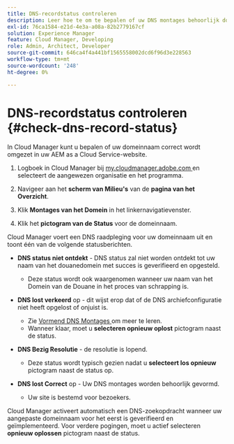 ```yaml
---
title: DNS-recordstatus controleren
description: Leer hoe te om te bepalen of uw DNS montages behoorlijk door Cloud Manager te gebruiken oplossen.
exl-id: 76ca1584-e21d-4e3a-a08a-82b2779167cf
solution: Experience Manager
feature: Cloud Manager, Developing
role: Admin, Architect, Developer
source-git-commit: 646ca4f4a441bf1565558002dcd6f96d3e228563
workflow-type: tm+mt
source-wordcount: '248'
ht-degree: 0%

---
```


# DNS-recordstatus controleren {#check-dns-record-status}

In Cloud Manager kunt u bepalen of uw domeinnaam correct wordt omgezet in uw AEM as a Cloud Service-website.

1. Logboek in Cloud Manager bij [ my.cloudmanager.adobe.com ](https://my.cloudmanager.adobe.com/) en selecteert de aangewezen organisatie en het programma.

1. Navigeer aan het **scherm van Milieu&#39;s** van de **pagina van het Overzicht**.

1. Klik **Montages van het Domein** in het linkernavigatievenster.

1. Klik het **pictogram van de Status** voor de domeinnaam.

Cloud Manager voert een DNS raadpleging voor uw domeinnaam uit en toont één van de volgende statusberichten.

* **DNS status niet ontdekt** - DNS status zal niet worden ontdekt tot uw naam van het douanedomein met succes is geverifieerd en opgesteld.

   * Deze status wordt ook waargenomen wanneer uw naam van het Domein van de Douane in het proces van schrapping is.

* **DNS lost verkeerd** op - dit wijst erop dat of de DNS archiefconfiguratie niet heeft opgelost of onjuist is.

   * Zie [ Vormend DNS Montages ](/help/implementing/cloud-manager/custom-domain-names/configure-dns-settings.md) om meer te leren.
   * Wanneer klaar, moet u **selecteren opnieuw oplost** pictogram naast de status.

* **DNS Bezig Resolutie** - de resolutie is lopend.

   * Deze status wordt typisch gezien nadat u **selecteert los opnieuw** pictogram naast de status op.

* **DNS lost Correct** op - Uw DNS montages worden behoorlijk gevormd.

   * Uw site is bestemd voor bezoekers.

Cloud Manager activeert automatisch een DNS-zoekopdracht wanneer uw aangepaste domeinnaam voor het eerst is geverifieerd en geïmplementeerd. Voor verdere pogingen, moet u actief selecteren **opnieuw oplossen** pictogram naast de status.
